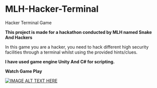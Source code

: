 # MLH-Hacker-Terminal
Hacker Terminal Game

**This project is made for a hackathon conducted by MLH named Snake And Hackers**

In this game you are a hacker, you need to hack different high security facilities through a terminal whilst using the provided hints/clues.

**I have used game engine Unity And C# for scripting.**

**Watch Game Play**


[![IMAGE ALT TEXT HERE](https://img.youtube.com/vi/JOlBLoq_WzI/0.jpg)](https://www.youtube.com/watch?v=JOlBLoq_WzI)
